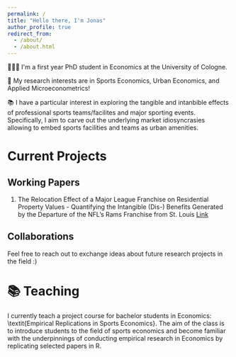 ```yaml
---
permalink: /
title: "Hello there, I'm Jonas"
author_profile: true
redirect_from: 
  - /about/
  - /about.html
---
```



👨🏻‍💻 I'm a first year PhD student in Economics at the University of Cologne.

🔬 My research interests are in Sports Economics, Urban Economics, and Applied Microeconometrics!

📚 I have a particular interest in exploring the tangible and intanbible effects of professional sports teams/facilites and major sporting events. Specifically, I aim to carve out the underlying market idiosyncrasies allowing to embed sports facilities and teams as urban amenities. 

# Current Projects
## Working Papers
1. The Relocation Effect of a Major League Franchise on Residential Property Values - Quantifying the Intangible (Dis-) Benefits Generated by the Departure of the NFL’s Rams Franchise from St. Louis [Link](https://academicpages.github.io/markdown/)

## Collaborations
Feel free to reach out to exchange ideas about future research projects in the field :)

# 📚 Teaching
I currently teach a project course for bachelor students in Economics: \textit{Empirical Replications in Sports Economics}. The aim of the class is to introduce students to the field of sports economics and become familiar with the underpinnings of conducting empirical research in Economics by replicating selected papers in R. 

